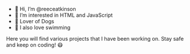 <!---
Thanks for taking a peak!
--->

- 👋 Hi, I’m @reeceatkinson
- 👀 I’m interested in HTML and JavaScript
- 🐶 Lover of Dogs
- 🌊 I also love swimming

Here you will find various projects that I have been working on.
Stay safe and keep on coding! 😷
 

<!---
cParkDevelopers/cParkDevelopers is a ✨ special ✨ repository because its `README.md` (this file) appears on your GitHub profile.
You can click the Preview link to take a look at your changes.
--->
